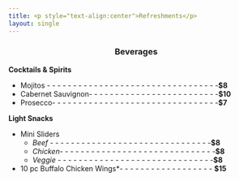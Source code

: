 ```yaml
---
title: <p style="text-align:center">Refreshments</p>
layout: single 
---
```


<h3 style="text-align:center;">Beverages</h3>

**Cocktails & Spirits**  
- Mojitos - - - - - - - - - - - - - - - - - - - - - - - - - - - - - - - - -**$8** 
- Cabernet Sauvignon- - - - - - - - - - - - - - - - - - - - - - - - -**$10**  
- Prosecco- - - - - - - - - - - - - - - - - - - - - - - - - - - - - - - -**$7** 

**Light Snacks**  
- Mini Sliders 
    - *Beef* - - - - - - - - - - - - - - - - - - - - - - - - - - - - - - -**$8**
    - *Chicken*- - - - - - - - - - - - - - - - - - - - - - - - - - - - - -**$8**
    - *Veggie* - - - - - - - - - - - - - - - - - - - - - - - - - - - - - -**$8**
- 10 pc Buffalo Chicken Wings*- - - - - - - - - - - - - - - - - - **$15** 